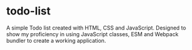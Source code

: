 # todo-list

A simple Todo list created with HTML, CSS and JavaScript. Designed to show my proficiency in using JavaScript classes, ESM and Webpack bundler to create a working application.